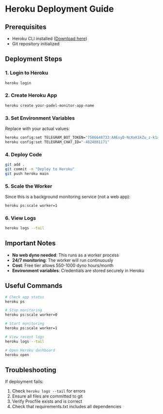 # Heroku Deployment Guide

## Prerequisites
- Heroku CLI installed ([Download here](https://devcenter.heroku.com/articles/heroku-cli))
- Git repository initialized

## Deployment Steps

### 1. Login to Heroku
```bash
heroku login
```

### 2. Create Heroku App
```bash
heroku create your-padel-monitor-app-name
```

### 3. Set Environment Variables
Replace with your actual values:
```bash
heroku config:set TELEGRAM_BOT_TOKEN="7586648733:AAEsyD-NcKxK1kZu_z-k1xPCs6meg7lZ14o"
heroku config:set TELEGRAM_CHAT_ID="-4824881171"
```

### 4. Deploy Code
```bash
git add .
git commit -m "Deploy to Heroku"
git push heroku main
```

### 5. Scale the Worker
Since this is a background monitoring service (not a web app):
```bash
heroku ps:scale worker=1
```

### 6. View Logs
```bash
heroku logs --tail
```

## Important Notes

- **No web dyno needed**: This runs as a worker process
- **24/7 monitoring**: The worker will run continuously 
- **Cost**: Free tier allows 550-1000 dyno hours/month
- **Environment variables**: Credentials are stored securely in Heroku

## Useful Commands

```bash
# Check app status
heroku ps

# Stop monitoring
heroku ps:scale worker=0

# Start monitoring
heroku ps:scale worker=1

# View recent logs
heroku logs --tail

# Open Heroku dashboard
heroku open
```

## Troubleshooting

If deployment fails:
1. Check `heroku logs --tail` for errors
2. Ensure all files are committed to git
3. Verify Procfile exists and is correct
4. Check that requirements.txt includes all dependencies 
